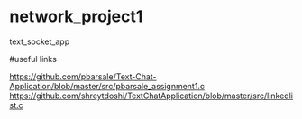 # network_project1
text_socket_app

#useful links

https://github.com/pbarsale/Text-Chat-Application/blob/master/src/pbarsale_assignment1.c
https://github.com/shreytdoshi/TextChatApplication/blob/master/src/linkedlist.c
